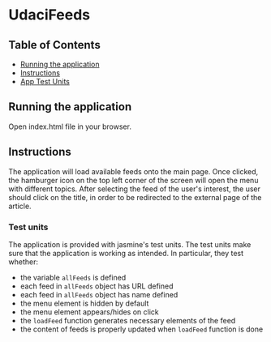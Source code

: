 # UdaciFeeds

## Table of Contents

* [Running the application](#running-the-application)
* [Instructions](#instructions)
* [App Test Units](#test-units)

## Running the application

Open index.html file in your browser.

## Instructions

The application will load available feeds onto the main page. Once clicked, the hamburger icon on the top left corner of the screen will open the menu with different topics. After selecting the feed of the user's interest, the user should click on the title, in order to be redirected to the external page of the article.

### Test units
The application is provided with jasmine's test units. The test units make sure that the application is working as intended. In particular, they test whether:
* the variable `allFeeds` is defined
* each feed in `allFeeds` object has URL defined
* each feed in `allFeeds` object has name defined
* the menu element is hidden by default
* the menu element appears/hides on click
* the `loadFeed` function generates necessary elements of the feed
* the content of feeds is properly updated when `loadFeed` function is done
